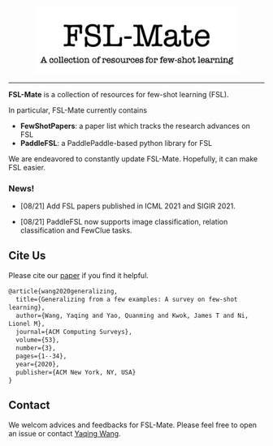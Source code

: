 <p align="center"><img src="logo-fsl-mate.png" alt="logo" width="400px" /></p>


---

**FSL-Mate** is a collection of resources for few-shot learning (FSL).  

In particular, FSL-Mate currently contains

- **FewShotPapers**: a paper list which tracks the research advances on FSL
- **PaddleFSL**: a PaddlePaddle-based python library for FSL 

We are endeavored to constantly update FSL-Mate. Hopefully, it can make FSL easier. 

### News!
- [08/21] Add FSL papers published in ICML 2021 and SIGIR 2021.

- [08/21] PaddleFSL now supports image classification, relation classification and FewClue tasks.

  


## Cite Us

Please cite our [paper](https://dl.acm.org/doi/10.1145/3386252?cid=99659542534) if you find it helpful.
```
@article{wang2020generalizing,
  title={Generalizing from a few examples: A survey on few-shot learning},
  author={Wang, Yaqing and Yao, Quanming and Kwok, James T and Ni, Lionel M},
  journal={ACM Computing Surveys},
  volume={53},
  number={3},
  pages={1--34},
  year={2020},
  publisher={ACM New York, NY, USA}
}
```

## Contact
We welcom advices and feedbacks for FSL-Mate. Please feel free to open an issue or contact [Yaqing Wang](mailto:wangyaqing01@baidu.com).




